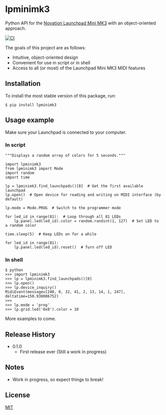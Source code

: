 # lpminimk3
Python API for the [Novation Launchpad Mini MK3](https://novationmusic.com/en/launch/launchpad-mini) with an object-oriented approach.

[![CI](https://github.com/obeezzy/lpminimk3/actions/workflows/main.yml/badge.svg)](https://github.com/obeezzy/lpminimk3/actions/workflows/main.yml)

The goals of this project are as follows:
* Intuitive, object-oriented design
* Convenient for use in script or in shell
* Access to all (or most) of the Launchpad Mini MK3 MIDI features


## Installation
To install the most stable version of this package, run:
```
$ pip install lpminimk3
```


## Usage example
Make sure your Launchpad is connected to your computer.

### In script
```
"""Displays a random array of colors for 5 seconds."""

import lpminimk3
from lpminimk3 import Mode
import random
import time

lp = lpminimk3.find_launchpads()[0]  # Get the first available launchpad
lp.open()  # Open device for reading and writing on MIDI interface (by default)

lp.mode = Mode.PROG  # Switch to the programmer mode

for led_id in range(81):  # Loop through all 81 LEDs
    lp.panel.led(led_id).color = random.randint(1, 127)  # Set LED to a random color

time.sleep(5)  # Keep LEDs on for a while

for led_id in range(81):
    lp.panel.led(led_id).reset()  # Turn off LED

```

### In shell
```
$ python
>>> import lpminimk3
>>> lp = lpminimk3.find_launchpads()[0]
>>> lp.open()
>>> lp.device_inquiry()
MidiEvent(message=[240, 0, 32, 41, 2, 13, 14, 1, 247], deltatime=150.938086752)
>>>
>>> lp.mode = 'prog'
>>> lp.grid.led('0x0').color = 10
```

More examples to come.


## Release History
* 0.1.0
    * First release ever (Still a work in progress)


## Notes
* Work in progress, so expect things to break!


## License
[MIT](https://choosealicense.com/licenses/mit/)
